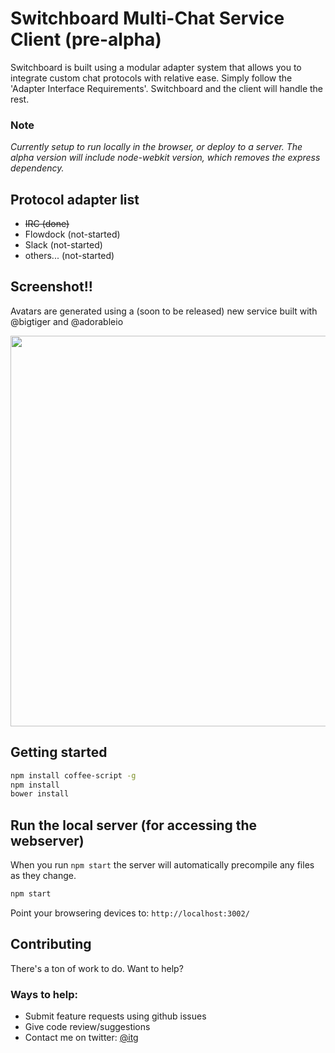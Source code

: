 # Switchboard Multi-Chat Service Client (pre-alpha)

Switchboard is built using a modular adapter system that allows you to integrate custom chat protocols with relative ease. Simply follow the 'Adapter Interface Requirements'. Switchboard and the client will handle the rest.


### Note

*Currently setup to run locally in the browser, or deploy to a server. The alpha version will include node-webkit version, which removes the express dependency.*


## Protocol adapter list

- ~~IRC (done)~~
- Flowdock (not-started)
- Slack (not-started)
- others... (not-started)


## Screenshot!!

Avatars are generated using a (soon to be released) new service built with @bigtiger and @adorableio

<img src="https://cloud.githubusercontent.com/assets/1118006/2958272/de38007c-daa7-11e3-8682-5d72db11be8d.png" width="514" height="625"/>



## Getting started

```bash
npm install coffee-script -g
npm install
bower install
```

## Run the local server (for accessing the webserver)

When you run `npm start` the server will automatically precompile any files as they change.

```bash
npm start
```

Point your browsering devices to: `http://localhost:3002/`


## Contributing

There's a ton of work to do. Want to help?

### Ways to help:

- Submit feature requests using github issues
- Give code review/suggestions
- Contact me on twitter: [@itg](http://twitter.com/itg)


